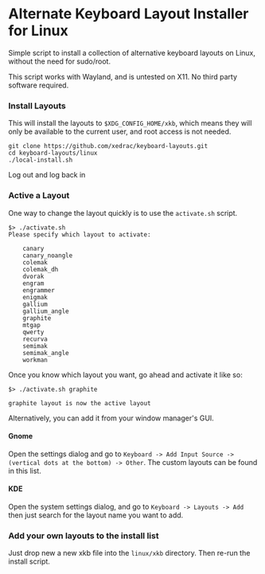 # Alternate Keyboard Layout Installer for Linux
Simple script to install a collection of alternative keyboard layouts on Linux, without the need for sudo/root.

This script works with Wayland, and is untested on X11.  No third party software required.

### Install Layouts
This will install the layouts to `$XDG_CONFIG_HOME/xkb`, which means they will only be available to the current user, and root access is not needed.
```
git clone https://github.com/xedrac/keyboard-layouts.git
cd keyboard-layouts/linux
./local-install.sh
```

Log out and log back in


### Active a Layout

One way to change the layout quickly is to use the `activate.sh` script.
```
$> ./activate.sh
Please specify which layout to activate:

    canary
    canary_noangle
    colemak
    colemak_dh
    dvorak
    engram
    engrammer
    enigmak
    gallium
    gallium_angle
    graphite
    mtgap
    qwerty
    recurva
    semimak
    semimak_angle
    workman
```

Once you know which layout you want, go ahead and activate it like so:
```
$> ./activate.sh graphite

graphite layout is now the active layout
```

Alternatively, you can add it from your window manager's GUI.

#### Gnome
Open the settings dialog and go to `Keyboard -> Add Input Source -> (vertical dots at the bottom) -> Other`.  The custom layouts can be found in this list.

#### KDE
Open the system settings dialog, and go to `Keyboard -> Layouts -> Add` then just search for the layout name you want to add.

### Add your own layouts to the install list
Just drop new a new xkb file into the `linux/xkb` directory.  Then re-run the install script.
